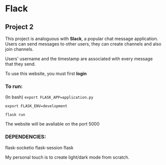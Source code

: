# Flack
## Project 2

This project is analoguous with __Slack__, a popular chat message application. 
Users can send messages to other users, they can create channels and also join channels.

Users' username and the timestamp are associated with every message that they send.


To use this website, you must first **login**


### To run:

(In bash)
`export FLASK_APP=application.py`

`export FLASK_ENV=development`

`flask run`

The website will be avaliable on the port 5000

### DEPENDENCIES:
flask-socketio
flask-session
flask

My personal touch is to create light/dark mode from scratch.



